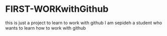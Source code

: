# FIRST-WORKwithGithub
this is just a project to learn to work with github
I am sepideh a student who wants to learn how to work with github
